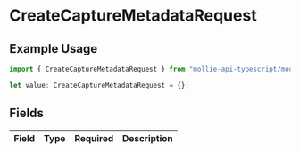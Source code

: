 # CreateCaptureMetadataRequest

## Example Usage

```typescript
import { CreateCaptureMetadataRequest } from "mollie-api-typescript/models/operations";

let value: CreateCaptureMetadataRequest = {};
```

## Fields

| Field       | Type        | Required    | Description |
| ----------- | ----------- | ----------- | ----------- |